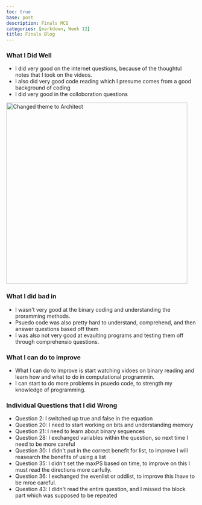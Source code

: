```yaml
---
toc: true
base: post
description: Finals MCQ
categories: [markdown, Week 12]
title: Finals Blog
---
```


### What I Did Well

- I did very good on the internet questions, because of the thoughtul notes that I took on the videos.
- I also did very good code reading which I presume comes from a good background of coding
- I did very good in the colloboration questions
<img src='{{ "/images/goodjobpic.PNG" | relative_url }}' width='480' alt='Changed theme to Architect'>


### What I did bad in
- I wasn't very good at the binary coding and understanding the proramming methods.
- Psuedo code was also pretty hard to understand, comprehend, and then answer questions based off them
- I was also not very good at evaulting programs and testing them off through comprehensio questions.


### What I can do to improve
- What I can do to improve is start watching vidoes on binary reading and learn how and what to do in computational programmin.
- I can start to do more problems in psuedo code, to strength my knowledge of programming.

### Individual Questions that I did Wrong

- Question 2: I switched up true and false in the equation
- Question 20: I need to start working on bits and understanding memory
- Question 21: I need to learn about binary sequences
- Question 28: I exchanged variables within the question, so next time I need to be more careful
- Question 30: I didn't put in the correct benefit for list, to improve I will reasearch the benefits of using a list
-  Question 35: I didn't set the maxPS based on time, to improve on this I must read the directions more carfully.
- Question 36: I exchanged the evenlist or oddlist, to improve this  Ihave to be mroe careful.
- Question 43: I didn't read the entire question, and I missed the block part which was supposed to be repeated
